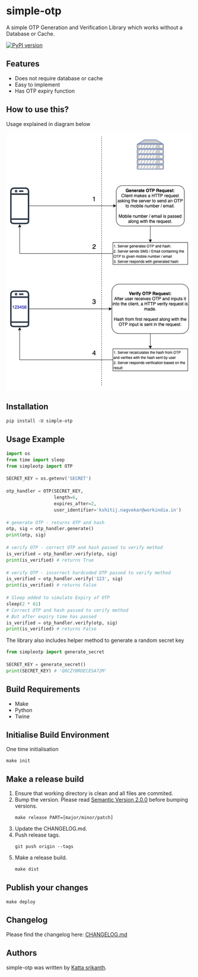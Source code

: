 # simple-otp

A simple OTP Generation and Verification Library which works without a Database or Cache.

[![PyPI version](https://badge.fury.io/py/simple-otp.svg)](https://badge.fury.io/py/simple-otp)

## Features
* Does not require database or cache
* Easy to implement
* Has OTP expiry function

## How to use this?
Usage explained in diagram below

![how-to-use](assets/Simple-OTP.png "Simple OTP without database")

## Installation
```
pip install -U simple-otp
```

## Usage Example
```python
import os
from time import sleep
from simpleotp import OTP

SECRET_KEY = os.getenv('SECRET')

otp_handler = OTP(SECRET_KEY,
                  length=6,
                  expires_after=2,
                  user_identifier='kshitij.nagvekar@workindia.in')

# generate OTP - returns OTP and hash
otp, sig = otp_handler.generate()
print(otp, sig)

# verify OTP - correct OTP and hash passed to verify method
is_verified = otp_handler.verify(otp, sig)
print(is_verified) # returns True

# verify OTP - incorrect hardcoded OTP passed to verify method 
is_verified = otp_handler.verify('123', sig)
print(is_verified) # returns False

# Sleep added to simulate Expiry of OTP
sleep(2 * 61)
# Correct OTP and hash passed to verify method
# But after expiry time has passed
is_verified = otp_handler.verify(otp, sig)
print(is_verified) # returns False
```

The library also includes helper method to generate a random secret key
```python
from simpleotp import generate_secret

SECRET_KEY = generate_secret()
print(SECRET_KEY) # 'Q0CZYBRDECESA72M'
```

## Build Requirements
- Make
- Python
- Twine

## Initialise Build Environment
One time initialisation
```
make init
```

## Make a release build
1. Ensure that working directory is clean and all files are commited.
2. Bump the version. Please read [Semantic Version 2.0.0](http://semver.org/) before bumping versions.
   ```
   make release PART=[major/minor/patch]
   ```
3. Update the CHANGELOG.md.
4. Push release tags.
   ```
   git push origin --tags
   ```
5. Make a release build.
   ```
   make dist
   ```

## Publish your changes
```
make deploy
```

## Changelog

Please find the changelog here: [CHANGELOG.md](CHANGELOG.md)

## Authors

simple-otp was written by [Katta srikanth](mailto:kattasrikanth0447@gmail.com).
